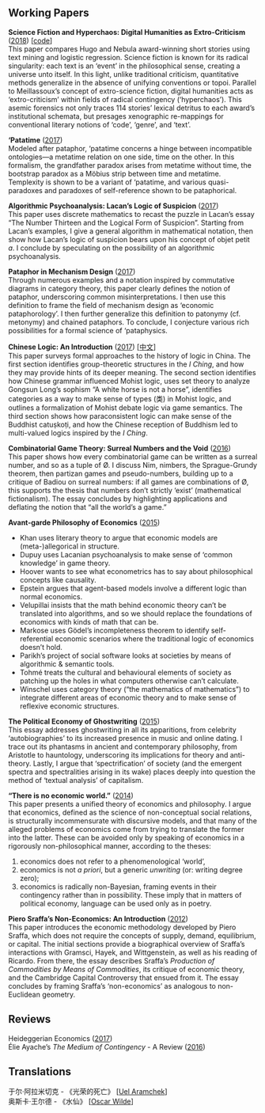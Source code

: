 ﻿Working Papers
---------------

**Science Fiction and Hyperchaos: Digital Humanities as Extro-Criticism** ([2018](https://github.com/gjoncas/Working-Papers/blob/master/sci-fi.pdf))
\[[code](https://github.com/gjoncas/Sci-Fi)\]<br>
This paper compares Hugo and Nebula award-winning short stories using text mining and logistic regression. 
Science fiction is known for its radical singularity: each text is an ‘event’ in the philosophical sense, creating a universe unto itself. 
In this light, unlike traditional criticism, quantitative methods generalize in the absence of unifying conventions or topoi. 
Parallel to Meillassoux’s concept of extro-science fiction, digital humanities acts as ‘extro-criticism’ within fields of radical contingency (‘hyperchaos’).
This asemic forensics not only traces 114 stories’ lexical detritus to each award’s institutional schemata, but presages xenographic
re-mappings for conventional literary notions of ‘code’, ‘genre’, and ‘text’.

**‘Patatime** ([2017](https://github.com/gjoncas/Working-Papers/blob/master/patatime.pdf))<br>
Modeled after pataphor, ‘patatime concerns a hinge between incompatible ontologies—a metatime relation on one side, time on the other. 
In this formalism, the grandfather paradox arises from metatime without time, the bootstrap paradox as a Möbius strip between time and metatime.
Templexity is shown to be a variant of ‘patatime, and various quasi-paradoxes and paradoxes of self-reference shown to be pataphorical.

**Algorithmic Psychoanalysis: Lacan’s Logic of Suspicion** ([2017](https://github.com/gjoncas/Working-Papers/blob/master/thirteen.pdf))<br>
This paper uses discrete mathematics to recast the puzzle in Lacan’s essay “The Number Thirteen and the Logical Form of Suspicion”.
Starting from Lacan’s examples, I give a general algorithm in mathematical notation, then show how Lacan’s logic of suspicion bears upon his concept
of objet petit *a*. I conclude by speculating on the possibility of an algorithmic psychoanalysis.

**Pataphor in Mechanism Design** ([2017](https://github.com/gjoncas/Working-Papers/blob/master/pataphor.pdf))<br>
Through numerous examples and a notation inspired by commutative diagrams in category theory, this paper clearly defines the notion of pataphor, 
underscoring common misinterpretations. I then use this definition to frame the field of mechanism design as ‘economic pataphorology’. 
I then further generalize this definition to patonymy (cf\. metonymy) and chained pataphors. 
To conclude, I conjecture various rich possibilities for a formal science of ‘pataphysics.

**Chinese Logic: An Introduction** ([2017](https://github.com/gjoncas/Working-Papers/blob/master/chinese%20logic.pdf)) 
\[[中文](https://github.com/gjoncas/Working-Papers/blob/master/%E4%B8%AD%E5%9B%BD%E9%80%BB%E8%BE%91.pdf)\]<br>
This paper surveys formal approaches to the history of logic in China. The first section identifies group-theoretic structures in the *I Ching*, 
and how they may provide hints of its deeper meaning. The second section identifies how Chinese grammar influenced Mohist logic,
uses set theory to analyze Gongsun Long’s sophism “A white horse is not a horse”, identifies categories as a way to make sense of types 
(类) in Mohist logic, and outlines a formalization of Mohist debate logic via game semantics. 
The third section shows how paraconsistent logic can make sense of the Buddhist catuṣkoṭi, and how the Chinese reception of Buddhism led to 
multi-valued logics inspired by the *I Ching*.

**Combinatorial Game Theory: Surreal Numbers and the Void** ([2016](https://github.com/gjoncas/Working-Papers/blob/master/combinatorial%20games.pdf))<br>
This paper shows how every combinatorial game can be written as a surreal number, and so as a tuple of Ø.
I discuss Nim, nimbers, the Sprague-Grundy theorem, then partizan games and pseudo-numbers, building up to a critique of Badiou on surreal numbers: 
if all games are combinations of Ø, this supports the thesis that numbers don’t strictly ‘exist’ (mathematical fictionalism). 
The essay concludes by highlighting applications and deflating the notion that “all the world’s a game.”

**Avant-garde Philosophy of Economics** ([2015](https://github.com/gjoncas/Working-Papers/blob/master/avant-garde.pdf))
<ul>
<li> Khan uses literary theory to argue that economic models are (meta-)allegorical in structure.</li>
<li> Dupuy uses Lacanian psychoanalysis to make sense of ‘common knowledge’ in game theory.</li>
<li> Hoover wants to see what econometrics has to say about philosophical concepts like causality.</li>
<li> Epstein argues that agent-based models involve a different logic than normal economics.</li>
<li> Velupillai insists that the math behind economic theory can’t be translated into algorithms, and so we should replace the foundations of economics with kinds of math that can be.</li>
<li> Markose uses Gödel’s incompleteness theorem to identify self-referential economic scenarios where the traditional logic of economics doesn’t hold.</li>
<li> Parikh’s project of social software looks at societies by means of algorithmic & semantic tools.</li>
<li> Tohmé treats the cultural and behavioural elements of society as patching up the holes in what computers otherwise can’t calculate.</li>
<li> Winschel uses category theory (“the mathematics of mathematics”) to integrate different areas of economic theory and to make sense of reflexive economic structures.</li>
</ul>

**The Political Economy of Ghostwriting** ([2015](https://github.com/gjoncas/Working-Papers/blob/master/ghostwriting.pdf))<br>
This essay addresses ghostwriting in all its apparitions, from celebrity ‘autobiographies’ to its increased presence in music and online dating. 
I trace out its phantasms in ancient and contemporary philosophy, from Aristotle to hauntology, underscoring its implications for theory and 
anti-theory. Lastly, I argue that ‘spectrification’ of society (and the emergent spectra and spectralities arising in its wake) places 
deeply into question the method of ‘textual analysis’ of capitalism.

**“There is no economic world.”** ([2014](https://github.com/gjoncas/Working-Papers/blob/master/chinese%20logic.pdf))<br>
This paper presents a unified theory of economics and philosophy.
I argue that economics, defined as the science of non-conceptual social relations, is structurally incommensurate with discursive models,
and that many of the alleged problems of economics come from trying to translate the former into the latter.
These can be avoided only by speaking of economics in a rigorously non-philosophical manner, according to the theses: 
1) economics does not refer to a phenomenological ‘world’, 
2) economics is not *a priori*, but a generic *unwriting* (or: writing degree zero); 
3) economics is radically non-Bayesian, framing events in their contingency rather than in possibility.
These imply that in matters of political economy, language can be used only as in poetry.

**Piero Sraffa’s Non-Economics: An Introduction** ([2012](https://github.com/gjoncas/Working-Papers/blob/master/sraffa.pdf))<br>
This paper introduces the economic methodology developed by Piero Sraffa, which does not require the concepts of supply, demand, equilibrium, or capital. 
The initial sections provide a biographical overview of Sraffa’s interactions with Gramsci, Hayek, and Wittgenstein, as well as his reading of Ricardo. 
From there, the essay describes Sraffa’s *Production of Commodities by Means of Commodities*, its critique of economic theory, and the Cambridge Capital Controversy
that ensued from it. The essay concludes by framing Sraffa’s ‘non-economics’ as analogous to non-Euclidean geometry.


Reviews
---------------
Heideggerian Economics ([2017](https://github.com/gjoncas/Working-Papers/blob/master/heidegger.pdf))<br>
Élie Ayache’s *The Medium of Contingency* - A Review ([2016](https://github.com/gjoncas/Working-Papers/blob/master/ayache%20review.pdf))


Translations
---------------
于尔·阿拉米切克 - 《光荣的死亡》 \[[Uel Aramchek](https://github.com/gjoncas/Working-Papers/blob/master/%E5%85%89%E8%8D%A3%E7%9A%84%E6%AD%BB%E4%BA%A1.pdf)\]<br>
奥斯卡·王尔德 - 《水仙》 \[[Oscar Wilde](https://github.com/gjoncas/Working-Papers/blob/master/%E6%B0%B4%E4%BB%99.pdf)\]
